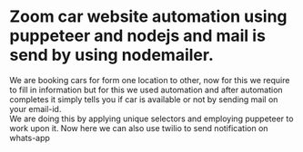 # Zoom car website automation using puppeteer and nodejs and mail is send by using nodemailer.
We are booking cars for form one location to other, 
now for this we require to fill in information but for this we used automation and after automation completes it simply tells you if car is available or not by sending mail on your email-id.  
We are doing this by applying unique selectors and employing puppeteer to work upon it. 
Now here we can also use twilio to send notification on whats-app